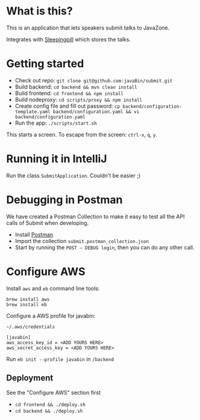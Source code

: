 # What is this?

This is an application that lets speakers submit talks to JavaZone.

Integrates with [Sleepingpill](https://github.com/javaBin/sleepingPillCore) which stores the talks.

# Getting started

* Check out repo: `git clone git@github.com:javaBin/submit.git`
* Build backend: `cd backend && mvn clean install`
* Build frontend: `cd frontend && npm install`
* Build nodeproxy: `cd scripts/proxy && npm install`
* Create config file and fill out password: `cp backend/configuration-template.yaml backend/configuration.yaml && vi backend/configuration.yaml`
* Run the app: `./scripts/start.sh`

This starts a screen. To escape from the screen: `ctrl-x`, `q`, `y`.

# Running it in IntelliJ

Run the class `SubmitApplication`. Couldn't be easier ;)

# Debugging in Postman

We have created a Postman Collection to make it easy to test all the API calls of Submit when developing.

* Install [Postman](https://www.getpostman.com)
* Import the collection `submit.postman_collection.json`
* Start by running the `POST – DEBUG login`, then you can do any other call.

# Configure AWS

Install `aws` and `eb` command line tools:

```
brew install aws
brew install eb
```

Configure a AWS profile for javabin:


`~/.aws/credentials`

```
[javabin]
aws_access_key_id = <ADD YOURS HERE>
aws_secret_access_key = <ADD YOURS HERE>
```

Run `eb init --profile javabin` in `/backend`

## Deployment

See the "Configure AWS" section first

- `cd frontend && ./deploy.sh`
- `cd backend && ./deploy.sh`
